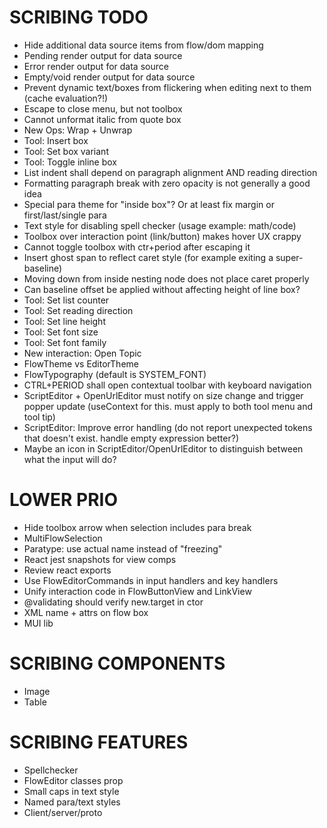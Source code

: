 SCRIBING TODO
=============
- Hide additional data source items from flow/dom mapping
- Pending render output for data source
- Error render output for data source
- Empty/void render output for data source
- Prevent dynamic text/boxes from flickering when editing next to them (cache evaluation?!)
- Escape to close menu, but not toolbox
- Cannot unformat italic from quote box
- New Ops: Wrap + Unwrap
- Tool: Insert box
- Tool: Set box variant
- Tool: Toggle inline box
- List indent shall depend on paragraph alignment AND reading direction
- Formatting paragraph break with zero opacity is not generally a good idea
- Special para theme for "inside box"? Or at least fix margin or first/last/single para
- Text style for disabling spell checker (usage example: math/code)
- Toolbox over interaction point (link/button) makes hover UX crappy
- Cannot toggle toolbox with ctr+period after escaping it
- Insert ghost span to reflect caret style (for example exiting a super-baseline)
- Moving down from inside nesting node does not place caret properly
- Can baseline offset be applied without affecting height of line box?
- Tool: Set list counter
- Tool: Set reading direction
- Tool: Set line height
- Tool: Set font size
- Tool: Set font family
- New interaction: Open Topic
- FlowTheme vs EditorTheme
- FlowTypography (default is SYSTEM_FONT)
- CTRL+PERIOD shall open contextual toolbar with keyboard navigation
- ScriptEditor + OpenUrlEditor must notify on size change and trigger popper update (useContext for this. must apply to both tool menu and tool tip)
- ScriptEditor: Improve error handling (do not report unexpected tokens that doesn't exist. handle empty expression better?)
- Maybe an icon in ScriptEditor/OpenUrlEditor to distinguish between what the input will do?

LOWER PRIO
==========
- Hide toolbox arrow when selection includes para break
- MultiFlowSelection
- Paratype: use actual name instead of "freezing"
- React jest snapshots for view comps
- Review react exports
- Use FlowEditorCommands in input handlers and key handlers
- Unify interaction code in FlowButtonView and LinkView
- @validating should verify new.target in ctor
- XML name + attrs on flow box
- MUI lib

SCRIBING COMPONENTS
===================
- Image
- Table


SCRIBING FEATURES
=================
- Spellchecker
- FlowEditor classes prop
- Small caps in text style
- Named para/text styles
- Client/server/proto
